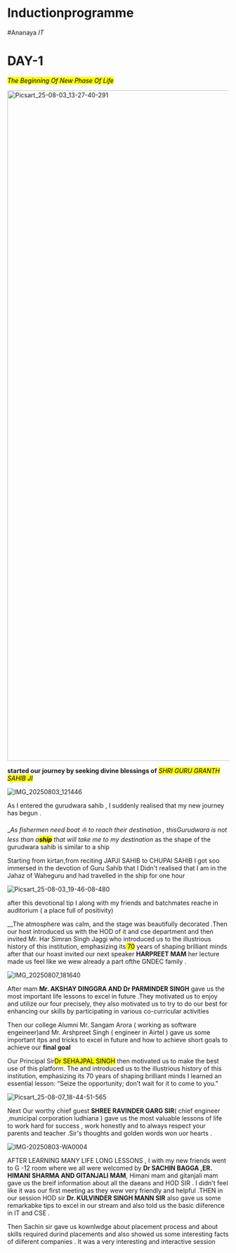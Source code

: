 # Inductionprogramme

#Ananaya *IT*

# DAY-1

<mark>_The Beginning Of New Phase Of Life_</mark>




<img width="1080" height="1522" alt="Picsart_25-08-03_13-27-40-291" src="https://github.com/user-attachments/assets/7bb39958-43ac-4547-8f5b-15d53a3db38f" />




__started our journey by seeking divine blessings of__ <mark>_SHRI GURU GRANTH SAHIB JI_</mark>


![IMG_20250803_121446](https://github.com/user-attachments/assets/cfd8608c-73f7-48c5-908c-93d5e9907805)


As I entered the gurudwara sahib , I suddenly realised that my new journey has begun .

__As fishermen need boat ⛵ to reach their destination , thisGurudwara is not less than a<mark>**ship**</mark> that will take me to my destination_
as the shape of the gurudwara sahib is similar to a ship 

Starting from kirtan,from reciting  JAPJI SAHIB to CHUPAI SAHIB I got soo immersed in the devotion of Guru Sahib that I Didn't realised that I am in the Jahaz of Waheguru and had travelled in the ship for one hour 




![Picsart_25-08-03_19-46-08-480](https://github.com/user-attachments/assets/16f9351b-2dfd-4929-a490-01cadcb62120)


after this devotional tip I along with my friends and batchmates reache in auditorium ( a place full of positivity)

__The atmosphere was calm, and the stage was beautifully decorated .Then our host introduced us with the HOD of it and cse department and then invited Mr. Har Simran Singh Jaggi who introduced us to the illustrious history of this institution, emphasizing its<mark> 70</mark> years of shaping brilliant minds after that our hoast invited our next speaker __HARPREET MAM__ her lecture made us feel like we wew already a part ofthe GNDEC family .

![IMG_20250807_181640](https://github.com/user-attachments/assets/7a65fcb7-bf8f-4442-97d1-f96190bea7c6)




After mam __Mr. AKSHAY DINGGRA AND Dr PARMINDER SINGH__ gave us the most important life  lessons  to excel in future .They motivated us to enjoy and utilize our four precisely, they also motivated us to try to do our best for enhancing our skills by participating in various co-curricular activities 


  Then our college Alumni Mr. Sangam Arora ( working as software engeineer)and Mr. Arshpreet Singh ( engineer in Airtel ) gave us some important itps and tricks to excel in future and how to achieve short goals to achieve our **final goal**



Our Principal Sir<mark>Dr SEHAJPAL SINGH</mark> then motivated us to make the best use of this platform. The and  introduced us to the illustrious history of this institution, emphasizing its 70 years of shaping brilliant minds
I learned an essential lesson: “Seize the opportunity; don’t wait for it to come to you." 


![Picsart_25-08-07_18-44-51-565](https://github.com/user-attachments/assets/f91d5f74-a99e-4d36-9bc5-1cc93b652539)


Next Our worthy chief guest __SHREE RAVINDER GARG SIR__( chief engineer ,municipal corporation ludhiana ) gave us the most valuable  lessons of life to work hard for success , work honestly and to always respect your parents and teacher .Sir's thoughts and golden words won uor hearts .

![IMG-20250803-WA0004](https://github.com/user-attachments/assets/186231a1-f023-42d7-bb2d-6e803645f125)


AFTER LEARNING MANY LIFE LONG LESSONS , I with my new friends went to G -12  room where we all were welcomed by __Dr SACHIN BAGGA ,ER. HIMANI SHARMA AND GITANJALI MAM__, Himani  mam and gitanjali mam  gave us the breif information about all the daeans and HOD SIR .  I didn't feel like it was our first meeting as they wew very friendly and helpful .THEN in our session HOD sir __Dr. KULVINDER SINGH MANN SIR__ also gave us some remarkabke tips to excel in our stream  and also told us the basic diiference in IT and CSE .



Then Sachin sir gave us kownlwdge about placement process and about skills required durind placements and also showed us some interesting facts of diiferent companies 
. It was a very interesting and interactive session 











